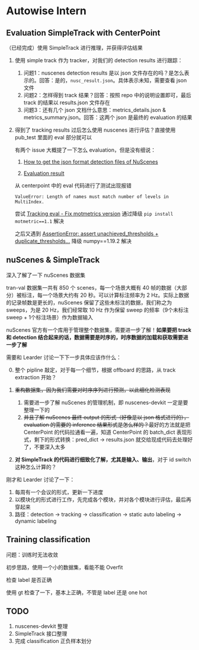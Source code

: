 # Autowise Intern

## Evaluation SimpleTrack with CenterPoint

（已经完成）使用 SimpleTrack 进行推理，并获得评估结果

1. 使用 simple track 作为 tracker，对我们的 detection results 进行跟踪：

   1. 问题1：nuscenes detection results 是以 json 文件存在的吗？是怎么表示的。回答：是的，`nusc_result.json`。具体表示未知，需要查看 json 文件
   1. 问题2：怎样得到 track 结果？回答：按照 repo 中的说明设置即可，最后 track 的结果以 results.json 文件存在
   2. 问题3：还有几个 json 文档什么意思：metrics_details.json & metrics_summary.json。回答：这两个 json 是最终的 evaluation 的结果

2. 得到了 tracking results 过后怎么使用 nuscenes 进行评估？直接使用 pub_test 里面的 eval 部分就可以

   有两个 issue 大概提了一下怎么 evaluation，但是没有细说：

   1. [How to get the json format detection files of NuScenes](https://github.com/TuSimple/SimpleTrack/issues/9)

   2. [Evaluation result](https://github.com/TuSimple/SimpleTrack/issues/10)

   从 centerpoint 中的 eval 代码进行了测试出现报错

   ```
   ValueError: Length of names must match number of levels in MultiIndex.
   ```

   尝试 [Tracking eval - Fix motmetrics version](https://github.com/nutonomy/nuscenes-devkit/pull/300) 通过降级 `pip install motmetric==1.1` 解决

   之后又遇到 [AssertionError: assert unachieved_thresholds + duplicate_thresholds...](https://github.com/tianweiy/CenterPoint/issues/292) 降级 numpy==1.19.2 解决

## nuScenes & SimpleTrack

深入了解了一下 nuScenes 数据集

tran-val 数据集一共有 850 个 scenes，每一个场景大概有 40 帧的数据（大部分）被标注，每一个场景大约有 20 秒。可以计算标注频率为 2 Hz。实际上数据的记录帧数是更长的，nuScenes 保留了这些未标注的数据，我们称之为 sweeps，为是 20 Hz，我们经常取 10 Hz 作为保留 sweep 的频率（9个未标注 sweep + 1个标注场景）作为数据输入

nuScenes 官方有一个库用于管理整个数据集，需要进一步了解！**如果要把 track 和 detection 结合起来的话，数据需要是时序的，时序数据的加载和获取需要进一步了解**

需要和 Learder 讨论一下下一步具体应该作什么：

0. 整个 pipline 敲定，对于每一个细节，根据 offboard 的思路，从 track extraction 开始？

1. ~~重构数据集，因为我们需要对时序序列进行预测，以此细化检测表现~~
   1. 需要进一步了解 nuScenes 的管理机制，即 nuscenes-devkit 一定是要整理一下的
   2. ~~并且了解 nuScenes 最终 output 的形式（好像是以 json 格式进行的），evaluation 的需要的 inference 结果形式是怎么样的？~~最好的方法就是把 CenterPoint 的代码拉通看一遍，知道 CenterPoint 的 batch_dict 表现形式，剩下的形式转换：pred_dict -> results.json 就交给现成代码去处理好了，不要深入太多
2. **对 SimpleTrack 的代码进行细致化了解，尤其是输入、输出**，对于 id switch 这种怎么计算的？

刚才和 Learder 讨论了一下：

1. 每周有一个会议的形式，更新一下进度
1. 以模块化的形式进行工作，先完成各个模块，并对各个模块进行评估，最后再穿起来
1. 路径：detection -> tracking -> classification -> static auto labeling -> dynamic labeling

## Training classification

问题：训练时无法收敛

初步思路，使用一个小的数据集，看能不能 Overfit

检查 label 是否正确

使用 gt 检查了一下，基本上正确，不管是 label 还是 one hot

## TODO

1. nuscenes-devkit 整理
2. SimpleTrack 接口整理
3. 完成 classification 正负样本划分

